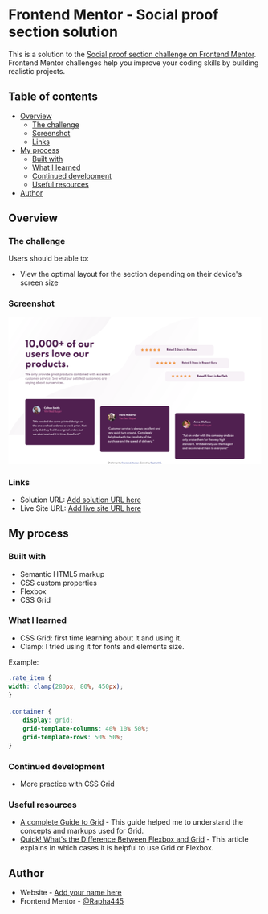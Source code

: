 # Frontend Mentor - Social proof section solution

This is a solution to the [Social proof section challenge on Frontend Mentor](https://www.frontendmentor.io/challenges/social-proof-section-6e0qTv_bA). Frontend Mentor challenges help you improve your coding skills by building realistic projects. 

## Table of contents

- [Overview](#overview)
  - [The challenge](#the-challenge)
  - [Screenshot](#screenshot)
  - [Links](#links)
- [My process](#my-process)
  - [Built with](#built-with)
  - [What I learned](#what-i-learned)
  - [Continued development](#continued-development)
  - [Useful resources](#useful-resources)
- [Author](#author)


## Overview

### The challenge

Users should be able to:

- View the optimal layout for the section depending on their device's screen size

### Screenshot

![](design/screenshot.png)

### Links

- Solution URL: [Add solution URL here](https://your-solution-url.com)
- Live Site URL: [Add live site URL here](https://your-live-site-url.com)

## My process

### Built with

- Semantic HTML5 markup
- CSS custom properties
- Flexbox
- CSS Grid

### What I learned

- CSS Grid: first time learning about it and using it.
- Clamp: I tried using it for fonts and elements size.

Example: 

```css
.rate_item {
width: clamp(280px, 80%, 450px);
}

.container {
    display: grid;
    grid-template-columns: 40% 10% 50%;
    grid-template-rows: 50% 50%;
}
```

### Continued development

- More practice with CSS Grid

### Useful resources

- [A complete Guide to Grid](https://css-tricks.com/snippets/css/complete-guide-grid/) - This guide helped me to understand the concepts and markups used for Grid.
- [Quick! What's the Difference Between Flexbox and Grid](https://css-tricks.com/quick-whats-the-difference-between-flexbox-and-grid/) - This article explains in which cases it is helpful to use Grid or Flexbox.

## Author

- Website - [Add your name here](https://www.your-site.com)
- Frontend Mentor - [@Rapha445](https://www.frontendmentor.io/profile/rapha445)
